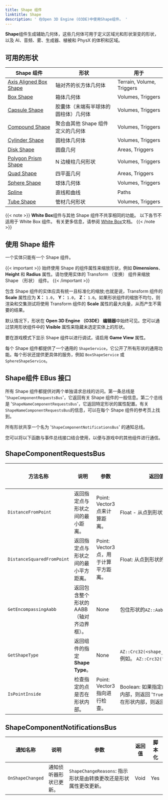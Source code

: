 ```yaml
---
title: Shape 组件
linktitle: Shape
description: ' 在Open 3D Engine (O3DE)中使用Shape组件。 '
---
```




**Shape**组件生成辅助几何体，这些几何体可用于定义区域光和形状渐变的形状，以及 AI、音频、雾、生成器、植被和 PhysX 的体积和区域。

## 可用的形状

| Shape 组件 | 形状 | 用于 |
|-|-|-|
| [Axis Aligned Box Shape](axis-aligned-box-shape) | 轴对齐的长方体几何体 | Terrain, Volume, Triggers |
| [Box Shape](box-shape) | 箱体几何体 | Volumes, Triggers |
| [Capsule Shape](capsule-shape) | 胶囊体（末端有半球体的圆柱体）几何体 | Volumes, Triggers |
| [Compound Shape](compound-shape) | 聚合由其他 Shape 组件定义的几何体 | Volumes, Triggers |
| [Cylinder Shape](cylinder-shape) | 圆柱体几何体 | Volumes, Triggers |
| [Disk Shape](disk-shape) | 圆盘几何 | Areas, Triggers |
| [Polygon Prism Shape](polygon-prism-shape) | N 边棱柱几何形状 | Volumes, Triggers |
| [Quad Shape](quad-shape) | 四平面几何| Areas, Triggers |
| [Sphere Shape](sphere-shape) | 球体几何体 | Volumes, Triggers |
| [Spline](spline) | 直线和曲线 | Paths |
| [Tube Shape](tube-shape) | 管材几何形状 | Volumes, Triggers |

{{< note >}}
**White Box**组件与其他 Shape 组件不共享相同的功能。 以下各节不适用于 White Box 组件。 有关更多信息，请参阅 [White Box](white-box)文档。
{{< /note >}}

## 使用 Shape 组件

一个实体只能有一个 Shape 组件。

{{< important >}}
始终使用 Shape 的组件属性来缩放形状，例如 **Dimensions**、**Height** 和 **Radius** 属性。请勿使用实体的 Transform （变换） 组件来缩放 Shape （形状） 组件。
{{< /important >}}

包含 Shape 组件的实体应具有统一且标准化的缩放;也就是说，Transform 组件的 **Scale** 属性应为 **X：** `1.0`， **Y：** `1.0`， **Z：** `1.0`。如果形状组件的缩放不均匀，则渲染和交集测试将使用 Transform 组件的 **Scale** 属性的最大向量，从而产生不需要的结果。

默认情况下，形状在 **Open 3D Engine （O3DE） 编辑器**中始终可见。您可以通过禁用形状组件中的 **Visible** 属性来隐藏未选定实体上的形状。

要在游戏模式下显示 Shape 组件以进行调试，请启用 **Game View** 属性。

每个 Shape 组件都提供了一个通用的 `ShapeService`，它公开了所有形状的通用功能。每个形状还提供更具体的服务，例如 `BoxShapeService` 或 `SphereShapeService`。

## Shape组件 EBus 接口

所有 Shape 组件都提供对两个单独请求总线的访问。第一条总线是 '`ShapeComponentRequestsBus`'，它返回有关 Shape 组件的一般信息。第二个总线是 '`ShapeNameComponentRequestsBus`'，它返回特定形状的属性配置。有关`ShapeNameComponentRequestsBus`的信息，可以在每个 Shape 组件的参考页上找到。

所有形状共享一个名为 '`ShapeComponentNotificationsBus`' 的通知总线。

您可以将以下函数与事件总线接口结合使用，以便与游戏中的其他组件进行通信。

## ShapeComponentRequestsBus

| 方法名称 | 说明 | 参数 | 返回值 | 脚本化 |
|-|-|-|-|-|
| `DistanceFromPoint` | 返回指定点与形状之间的最小距离。 | Point: Vector3 点来计算距离。  | Float - 从点到形状的距离。 | Yes |
| `DistanceSquaredFromPoint` | 返回指定点与形状之间的最小平方距离。| Point: Vector3 点，用于计算平方距离。 | Float: 从点到形状的平方距离。 | Yes |
| `GetEncompassingAabb` | 返回包含整个形状的 AABB（轴对齐边界框）。 | None | 包住形状的`AZ::Aabb`。  | Yes |
| `GetShapeType` | 返回组件的指定 **Shape Type**。 | None | `AZ::Crc32(<shape_type_name>)`: 例如。 `AZ::Crc32("Sphere")` | Yes |
| `IsPointInside` | 检查指定的点是否在形状内部。  | Point: Vector3 指向进行检查。 | Boolean: 如果指定的点位于形状内部，则返回 '`True`'。如果点不在形状内部，则返回 '`False`'。 | Yes |

## ShapeComponentNotificationsBus

| 通知名称 | 说明 | 参数 | 返回值 | 脚本化 |
|-|-|-|-|-|
| `OnShapeChanged` | 通知侦听器形状已更新。 | `ShapeChangeReasons`: 指示形状是由转换更改还是形状属性更改更新。 | Void | Yes |
